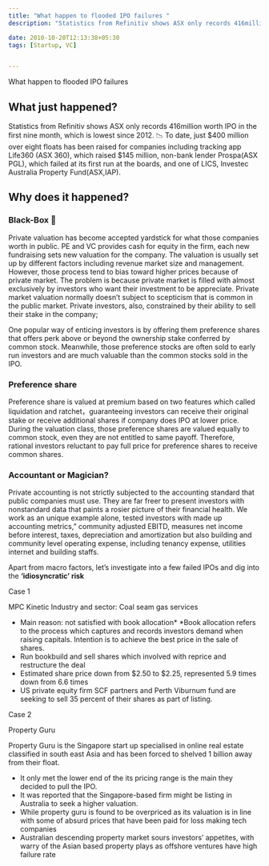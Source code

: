 ```yaml
---
title: "What happen to flooded IPO failures "
description: "Statistics from Refinitiv shows ASX only records 416million worth IPO in the first nine month, which is lowest since 2012. What happened and why? Let's find out"

date: 2010-10-20T12:13:38+05:30
tags: [Startup, VC]


---
```


What happen to flooded IPO failures 

## What just happened? ## 
Statistics from Refinitiv shows ASX only records 416million worth IPO in the first nine month, which is lowest since 2012. 📉
To date, just $400 million over eight floats has been raised for companies including tracking app Life360 (ASX 360), which raised $145 million, non-bank lender Prospa(ASX PGL), which failed at its first run at the boards, and one of LICS, Investec Australia Property Fund(ASX,IAP).

## Why does it happened? ##

### Black-Box 🕋 ### 

Private valuation has become accepted yardstick for what those companies worth in public. PE and VC provides cash for equity in the firm, each new fundraising sets new valuation for the company. The valuation is usually set up by different factors including revenue market size and management. However, those process tend to bias toward higher prices because of private market. The problem is because private market is filled with almost exclusively by investors who want their investment to be appreciate. Private market valuation normally doesn’t subject to scepticism that is common in the public market. Private investors, also, constrained by their ability to sell their stake in the company;

One popular way of enticing investors is by offering them preference shares that offers perk above or beyond the ownership stake conferred by common stock. Meanwhile, those preference stocks are often sold to early run investors and are much valuable than the common stocks sold in the IPO. 

### Preference share ### 

Preference share is valued at premium based on two features which called liquidation and ratchet，guaranteeing investors can receive their original stake or receive additional shares if company does IPO at lower price. During the valuation class, those preference shares are valued equally to common stock, even they are not entitled to same payoff. Therefore, rational investors reluctant to pay full price for preference shares to receive common shares.  

### Accountant or Magician? ###

Private accounting is not strictly subjected to the accounting standard that public companies must use. They are far freer to present investors with nonstandard data that paints a rosier picture of their financial health. We work as an unique example alone, tested investors with made up accounting metrics,” community adjusted EBITD, measures net income before interest, taxes, depreciation and amortization but also building and community level operating expense, including tenancy expense, utilities internet and building staffs. 




Apart from macro factors, let’s investigate into a few failed IPOs and dig into the **‘idiosyncratic’ risk**


Case 1

MPC Kinetic 
Industry and sector: Coal seam gas services 
-	Main reason: not satisfied with book allocation*
*Book allocation refers to the process which captures and records investors demand when raising capitals. Intention is to achieve the best price in the sale of shares.
-	Run bookbuild and sell shares which involved with reprice and restructure the deal 
-	Estimated share price down from $2.50 to $2.25, represented 5.9 times down from 6.6 times 
-	US private equity firm SCF partners and Perth Viburnum fund are seeking to sell 35 percent of their shares as part of listing.

Case 2

Property Guru

Property Guru is the Singapore start up specialised in online real estate classified in south east Asia and has been forced to shelved 1 billion away from their float. 

-	It only met the lower end of the its pricing range is the main they decided to pull the IPO. 
-	It was reported that the Singapore-based firm might be listing in Australia to seek a higher valuation. 
-	While property guru is found to be overpriced as its valuation is in line with some of absurd prices that have been paid for loss making tech companies 
-	Australian descending property market sours investors’ appetites, with warry of the Asian based property plays as offshore ventures have high failure rate 

